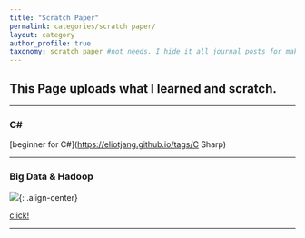 ```yaml
---
title: "Scratch Paper"
permalink: categories/scratch paper/
layout: category
author_profile: true
taxonomy: scratch paper #not needs. I hide it all journal posts for make _journal folder. So it can't see. I don't know how to do that...
---
```


## __This Page uploads what I learned and scratch.__  

*****

### C#
[beginner for C#](https://eliotjang.github.io/tags/C Sharp)

*****

### Big Data & Hadoop

![](https://eliotjang.github.io/assets/images/hadoop/hadoop-logo.png){: .align-center}  

[click!](https://eliotjang.github.io/tags/hadoop)

*****


